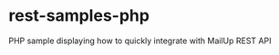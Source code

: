 rest-samples-php
================

PHP sample displaying how to quickly integrate with MailUp REST API 
